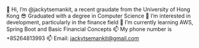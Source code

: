  👋 Hi, I’m @jackytsemankit, a recent graudate from the University of Hong Kong
 😎 Graduated with a degree in Computer Science
 👀 I’m interested in development, particularly in the finance field
 🌱 I’m currently learning AWS, Spring Boot and Basic Financial Concepts
 📫 My phone number is +85264813993
 📫 Email: jackytsemankit@gmail.com

